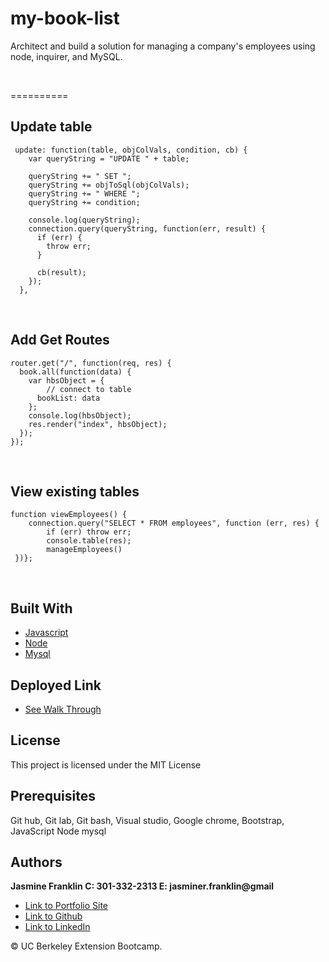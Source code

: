 # my-book-list
Architect and build a solution for managing a company's employees using node, inquirer, and MySQL.

<br>

==========

## Update table

```
 update: function(table, objColVals, condition, cb) {
    var queryString = "UPDATE " + table;

    queryString += " SET ";
    queryString += objToSql(objColVals);
    queryString += " WHERE ";
    queryString += condition;

    console.log(queryString);
    connection.query(queryString, function(err, result) {
      if (err) {
        throw err;
      }

      cb(result);
    });
  },
```
<br>

## Add Get Routes

```
router.get("/", function(req, res) {
  book.all(function(data) {
    var hbsObject = {
        // connect to table
      bookList: data
    };
    console.log(hbsObject);
    res.render("index", hbsObject);
  });
});
```
<br>

## View existing tables

```
function viewEmployees() {
    connection.query("SELECT * FROM employees", function (err, res) {
        if (err) throw err;
        console.table(res);
        manageEmployees()
 })};
```

<br>

## Built With

* [Javascript](https://developer.mozilla.org/en-US/docs/Web/JavaScript)
* [Node](https://nodejs.org/en/)
* [Mysql](https://www.mysql.com/)


## Deployed Link

* [See Walk Through](https://drive.google.com/file/d/1EBszgNwq7ELFLu8ChNjBIlKkee-Gg-7_/view)

## License

This project is licensed under the MIT License 

## Prerequisites

Git hub,
Git lab,
Git bash,
Visual studio,
Google chrome,
Bootstrap,
JavaScript
Node
mysql
## Authors

**Jasmine Franklin C: 301-332-2313 E: jasminer.franklin@gmail** 

- [Link to Portfolio Site](https://jas-f.github.io/responsive-portfolio/)
- [Link to Github](https://github.com/)
- [Link to LinkedIn](https://www.linkedin.com/in/jasmine-franklin-8b08ba121)

<p>&copy; UC Berkeley Extension Bootcamp.</p>

